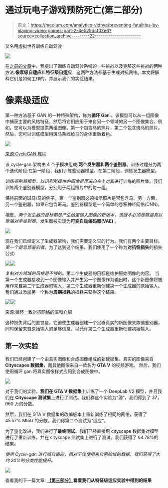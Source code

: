 # 通过玩电子游戏预防死亡(第二部分)

> 原文：<https://medium.com/analytics-vidhya/preventing-fatalities-by-playing-video-games-part-2-4e525dcf02e6?source=collection_archive---------22----------------------->

又名用虚拟世界训练自动驾驶

![](img/100b02c9f22cb889cb728f65b43ab260.png)

在[之前的文章](/@enrico.busto/preventing-fatalities-by-playing-video-games-part-1-4948d1da390e)中，我提出了训练自动驾驶系统的一些挑战以及克服这些挑战的两种方法:**像素级自适应**和**特征级自适应**，这两种方法都基于生成对抗网络。本文将解释它们是如何工作的，并展示我们的实验结果。

# 像素级适应

第一种方法基于 GAN 的一种特殊架构，称为**循环 Gan** 。该模型可以从一组图像中捕获主要的风格特征，然后将它们应用于来自另一个领域的另一个图像集合。例如，您可以为模型提供两组图像。第一个包含马的照片，第二个包含斑马的照片。然后，您可以训练模型用斑马条纹给马的身体重新着色。

![](img/38d773ee79721a32919deb1c17c0e82b.png)

[来源:CycleGAN 教程](https://www.tensorflow.org/tutorials/generative/cyclegan)

该 cycle-gan 架构由 4 个子模块组成:**两个发生器和两个鉴别器**。训练过程分为两个迭代阶段:在第一阶段，我们训练鉴别器模型，在第二阶段，训练发生器模型。

*训练鉴别器模型，以识别所提供的图像是否来自在*上对其进行训练的图片集。我们训练两个鉴别器模型，分别用于两组照片中的每一组。

保持前面的斑马/马的例子，第一个鉴别器必须指示照片是否包含马。另一方面，另一个鉴别器，如果它包含斑马。鉴别器模型是一个简单的卷积神经网络(CNN)。

相反，*两个发生器的目标都是产生给定输入图像的新版本，该版本必须足够逼真以欺骗对手鉴别器*。发生器被实现为**可变自动编码器(VAE)** 。

![](img/076835f2c9304b9ab033528cba0edb9e.png)

现在我们已经定义了生成器架构，我们需要定义它的行为。我们有两个主要目标。*第一个是忽悠鉴别者*。为了达到这个结果，我们使用了一个称为**对抗性损失**的损失公式:

![](img/737c0a270e400faff16fce4c60a4d609.png)![](img/9243b336658447933486393a1935ed3a.png)

*复制对方领域的风格是不够的*。第二个生成器的目标是维护原始图像的内容。
当第一个生成器接收到一个图像输入并产生另一个图像作为输出时，这个新图像将被用作来自第二个生成器的输入，第二个生成器重新创建第一个生成器的原始输入。我们通过添加另一个称为**周期损耗**的损耗来获得这个结果。

![](img/83270c72bc6e21cde100f21483ac0071.png)![](img/ce750fa9a3ed9e1501ebb67f88a8c7af.png)

[来源:循环一致对抗网络的温和介绍](https://towardsdatascience.com/a-gentle-introduction-to-cycle-consistent-adversarial-networks-6731c8424a87)

这种损失背后的直觉是，它迫使生成器创建一个足够真实的新图像来欺骗鉴别器，同时保留来自原始输入的足够信息，以允许第二个生成器重新创建初始输入。

## 第一次实验

我们已经创建了一个由真实图像和合成图像组成的新数据集。真实的图像来自 **Cityscapes 数据集**，而其他图像来自一款名为 **GTA V** 的视频游戏。
然后，我们使用循环 gan 将真实图像样式应用到合成图像中。

![](img/8bd9aa70474889e784d5b0aef31fb4a2.png)

对于我们的实验，**我们在 GTA V 数据集**上训练了一个 DeepLab V2 模型，并且我们在 **Cityscape 测试集**上进行了测试。我们称这个实验为“源”，我们得到了 37，960 万的分数。

然后，我们在 GTA V 数据集的改编版本上重新训练了相同的网络，获得了 45.57% MIoU 的分数。我们称第二个测试为“适应”。

为了量化改进，我们进行了**最终测试**。我们已经直接用 cityscape 数据集对模型进行了重新训练，并在 cityscape 测试集上进行了测试。我们获得了 64.78%的结果。

*使用 Cycle-gan 进行域自适应，相对于仅使用来自原始域的数据，我们获得了大约 20%的分类性能提升。*

![](img/ff5672f2a3c6c786100e24ea51eda4be.png)

查看我的下一篇文章: [**【第三部分】**](/@enrico.busto/preventing-fatalities-by-playing-video-games-part-3-31761eeb2931)**看看我们从特征级适应实验中得到的结果**